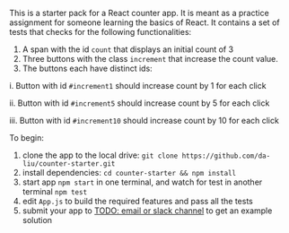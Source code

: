 This is a starter pack for a React counter app. It is meant as a practice assignment for someone learning the basics of React. It contains a set of tests that checks for the following functionalities:

1. A span with the id `count` that displays an initial count of 3
2. Three buttons with the class `increment` that increase the count value.
3. The buttons each have distinct ids:

  i. Button with id `#increment1` should increase count by 1 for each click

  ii. Button with id `#increment5` should increase count by 5 for each click

  iii. Button with id `#increment10` should increase count by 10 for each click

To begin:

1. clone the app to the local drive: `git clone https://github.com/da-liu/counter-starter.git`
2. install dependencies: `cd counter-starter && npm install`
3. start app `npm start` in one terminal, and watch for test in another terminal `npm test`
4. edit `App.js` to build the required features and pass all the tests
5. submit your app to [TODO: email or slack channel](http://example.com) to get an example solution

